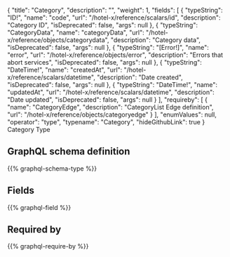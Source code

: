 {
  "title": "Category",
  "description": "",
  "weight": 1,
  "fields": [
    {
      "typeString": "ID!",
      "name": "code",
      "url": "/hotel-x/reference/scalars/id",
      "description": "Category ID",
      "isDeprecated": false,
      "args": null
    },
    {
      "typeString": "CategoryData",
      "name": "categoryData",
      "url": "/hotel-x/reference/objects/categorydata",
      "description": "Category data",
      "isDeprecated": false,
      "args": null
    },
    {
      "typeString": "[Error!]",
      "name": "error",
      "url": "/hotel-x/reference/objects/error",
      "description": "Errors that abort services",
      "isDeprecated": false,
      "args": null
    },
    {
      "typeString": "DateTime!",
      "name": "createdAt",
      "url": "/hotel-x/reference/scalars/datetime",
      "description": "Date created",
      "isDeprecated": false,
      "args": null
    },
    {
      "typeString": "DateTime!",
      "name": "updatedAt",
      "url": "/hotel-x/reference/scalars/datetime",
      "description": "Date updated",
      "isDeprecated": false,
      "args": null
    }
  ],
  "requireby": [
    {
      "name": "CategoryEdge",
      "description": "CategoryList Edge definition",
      "url": "/hotel-x/reference/objects/categoryedge"
    }
  ],
  "enumValues": null,
  "operator": "type",
  "typename": "Category",
  "hideGithubLink": true
}
Category Type
## GraphQL schema definition

{{% graphql-schema-type %}}

## Fields

{{% graphql-field %}}

## Required by

{{% graphql-require-by %}}
